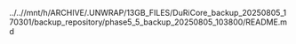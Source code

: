 ../..//mnt/h/ARCHIVE/.UNWRAP/13GB_FILES/DuRiCore_backup_20250805_170301/backup_repository/phase5_5_backup_20250805_103800/README.md